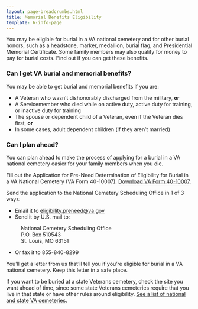 ```yaml
---
layout: page-breadcrumbs.html
title: Memorial Benefits Eligibility
template: 6-info-page
---
```



You may be eligible for burial in a VA national cemetery and for other burial  honors, such as a headstone, marker, medallion, burial flag, and Presidential Memorial Certificate. Some family members may also qualify for money to pay for burial costs. Find out if you can get these benefits. 

<div class="call-out" markdown="0">

### Can I get VA burial and memorial benefits? 

You may be able to get burial and memorial benefits if you are:

- A Veteran who wasn’t dishonorably discharged from the military, **or**
- A Servicemember who died while on active duty, active duty for training, or inactive duty for training
- The spouse or dependent child of a Veteran, even if the Veteran dies first, **or**
- In some cases, adult dependent children (if they aren’t married)

</div>

### Can I plan ahead?

You can plan ahead to make the process of applying for a burial in a VA national cemetery easier for your family members when you die. 

Fill out the Application for Pre-Need Determination of Eligibility for Burial in a VA National Cemetery (VA Form 40-10007). [Download VA Form 40-10007](https://www.va.gov/vaforms/va/pdf/VA40-10007.pdf).

Send the application to the National Cemetery Scheduling Office in 1 of 3 ways:
- Email it to eligibility.preneed@va.gov
- Send it by U.S. mail to: 

<dl class="va-address-block">
    <dd>National Cemetery Scheduling Office</dd>
    <dd>P.O. Box 510543</dd>
    <dd>St. Louis, MO 63151</dd>
</dl>

- Or fax it to <span class="tel">855-840-8299</span>

You’ll get a letter from us that’ll tell you if you’re eligible for burial in a VA national cemetery. Keep this letter in a safe place.


If you want to be buried at a state Veterans cemetery, check the site you want ahead of time, since some state Veterans cemeteries require that you live in that state or have other rules around eligibility. [See a list of national and state VA cemeteries](http://www.cem.va.gov/cem/cems/listcem.asp).

